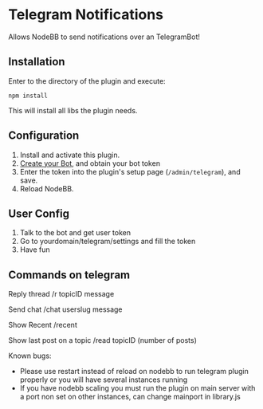 # Telegram Notifications

Allows NodeBB to send notifications over an TelegramBot!

## Installation

Enter to the directory of the plugin and execute:
	
	npm install

This will install all libs the plugin needs.

## Configuration

1. Install and activate this plugin.
2. [Create your Bot](https://core.telegram.org/bots/), and obtain your bot token
3. Enter the token into the plugin's setup page (`/admin/telegram`), and save.
4. Reload NodeBB.

## User Config
1. Talk to the bot and get user token
2. Go to yourdomain/telegram/settings and fill the token
3. Have fun

## Commands on telegram
Reply thread
 /r topicID message

Send chat
 /chat userslug message
 
Show Recent
/recent

Show last post on a topic
/read topicID (number of posts)

Known bugs: 
- Please use restart instead of reload on nodebb to run telegram plugin properly or you will have several instances running
- If you have nodebb scaling you must run the plugin on main server with a port non set on other instances, can change mainport in library.js

